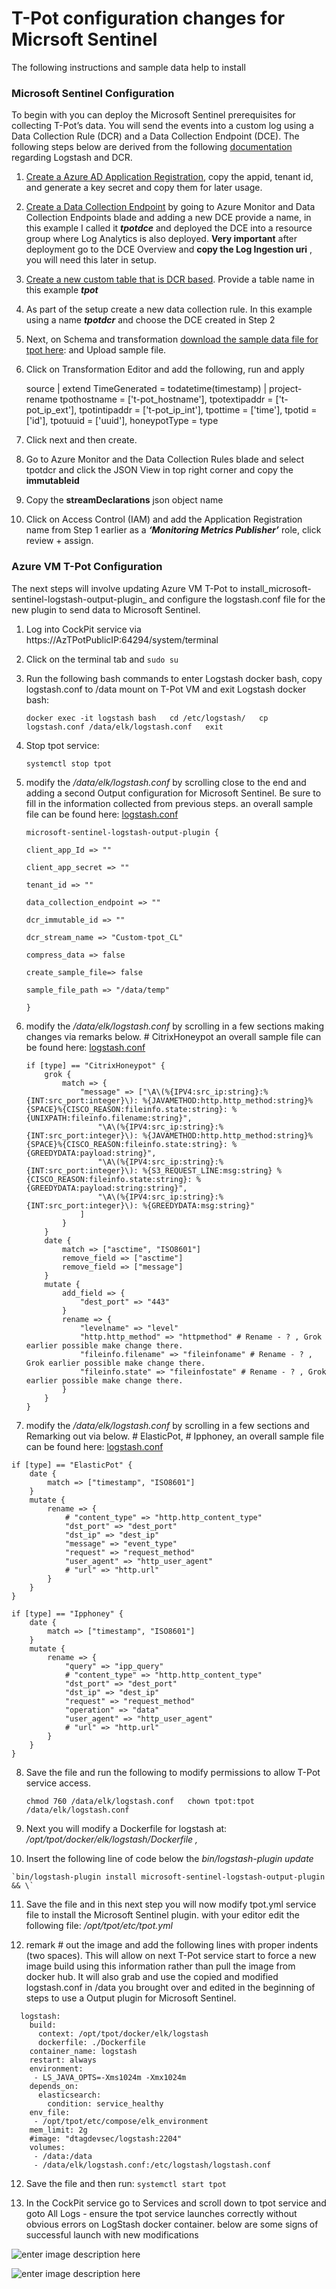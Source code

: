 # T-Pot configuration changes for Micrsoft Sentinel

The following instructions and sample data help to install 

### Microsoft Sentinel Configuration

To begin with you can deploy the Microsoft Sentinel prerequisites for collecting T-Pot’s data. You will send the events into a custom log using a Data Collection Rule (DCR) and a Data Collection Endpoint (DCE). The following steps below are derived from the following [documentation](https://learn.microsoft.com/en-us/azure/sentinel/connect-logstash-data-connection-rules#create-the-required-dcr-resources) regarding Logstash and DCR.

1.  [Create a Azure AD Application Registration](https://learn.microsoft.com/en-us/azure/azure-monitor/logs/tutorial-logs-ingestion-portal#create-azure-ad-application), copy the appid, tenant id, and generate a key secret and copy them for later usage.
    
2.  [Create a Data Collection Endpoint](https://learn.microsoft.com/en-us/azure/azure-monitor/logs/tutorial-logs-ingestion-portal#create-data-collection-endpoint) by going to Azure Monitor and Data Collection Endpoints blade and adding a new DCE provide a name, in this example I called it ***tpotdce*** and deployed the DCE into a resource group where Log Analytics is also deployed. **Very important** after deployment go to the DCE Overview and **copy the Log Ingestion uri** , you will need this later in setup.
    
3.  [Create a new custom table that is DCR based](https://learn.microsoft.com/en-us/azure/azure-monitor/logs/tutorial-logs-ingestion-portal#create-new-table-in-log-analytics-workspace). Provide a table name in this example ***tpot***
    
4.  As part of the setup create a new data collection rule. In this example using a name ***tpotdcr*** and choose the DCE created in Step 2
    
5.  Next, on Schema and transformation [download the sample data file for tpot here](https://github.com/swiftsolves-msft/Azure-TPot/blob/main/sample/tpot_all/tpotsentinel-datasample.json): and Upload sample file.
    
6.  Click on Transformation Editor and add the following, run and apply
    
    source
    | extend TimeGenerated = todatetime(timestamp)
    | project-rename
        tpothostname = ['t-pot_hostname'],
        tpotextipaddr = ['t-pot_ip_ext'],
        tpotintipaddr = ['t-pot_ip_int'],
        tpottime = ['time'],
        tpotid = ['id'],
        tpotuuid = ['uuid'],
        honeypotType = type
    
7.  Click next and then create.
    
8.  Go to Azure Monitor and the Data Collection Rules blade and select tpotdcr and click the JSON View in top right corner and copy the **immutableid**
    
9.  Copy the **streamDeclarations** json object name
    
10.  Click on Access Control (IAM) and add the Application Registration name from Step 1 earlier as a **_‘Monitoring Metrics Publisher’_** role, click review + assign.
    

### Azure VM T-Pot Configuration

The next steps will involve updating Azure VM T-Pot to install_microsoft-sentinel-logstash-output-plugin_ and configure the logstash.conf file for the new plugin to send data to Microsoft Sentinel.

1.  Log into CockPit service via https://AzTPotPublicIP:64294/system/terminal
    
2.  Click on the terminal tab and `sudo su`
    
3.  Run the following bash commands to enter Logstash docker bash, copy logstash.conf to /data mount on T-Pot VM and exit Logstash docker bash:
    
    `docker exec -it logstash bash  
    cd /etc/logstash/  
    cp logstash.conf /data/elk/logstash.conf  
    exit`
    
4.  Stop tpot service:
    
    `systemctl stop tpot`
    
5.  modify the _/data/elk/logstash.conf_ by scrolling close to the end and adding a second Output configuration for Microsoft Sentinel. Be sure to fill in the information collected from previous steps. an overall sample file can be found here: [logstash.conf](https://github.com/swiftsolves-msft/Azure-TPot/blob/main/sample/tpot_all/logstash.conf)
    
    `microsoft-sentinel-logstash-output-plugin {`
    
    `client_app_Id => ""`
    
    `client_app_secret => ""`
    
    `tenant_id => ""`
    
    `data_collection_endpoint => ""`
    
    `dcr_immutable_id => ""`
    
    `dcr_stream_name => "Custom-tpot_CL"`
    
    `compress_data => false`
    
    `create_sample_file=> false`
    
    `sample_file_path => "/data/temp"`
    
    `}`
    
6. modify the _/data/elk/logstash.conf_ by scrolling in a few sections making changes via remarks below. # CitrixHoneypot an overall sample file can be found here: [logstash.conf](https://github.com/swiftsolves-msft/Azure-TPot/blob/main/sample/tpot_all/logstash.conf)

    ```# CitrixHoneypot
    if [type] == "CitrixHoneypot" {
    	grok {
    		match => {
    			"message" => ["\A\(%{IPV4:src_ip:string}:%{INT:src_port:integer}\): %{JAVAMETHOD:http.http_method:string}%{SPACE}%{CISCO_REASON:fileinfo.state:string}: %{UNIXPATH:fileinfo.filename:string}",
    				"\A\(%{IPV4:src_ip:string}:%{INT:src_port:integer}\): %{JAVAMETHOD:http.http_method:string}%{SPACE}%{CISCO_REASON:fileinfo.state:string}: %{GREEDYDATA:payload:string}",
    				"\A\(%{IPV4:src_ip:string}:%{INT:src_port:integer}\): %{S3_REQUEST_LINE:msg:string} %{CISCO_REASON:fileinfo.state:string}: %{GREEDYDATA:payload:string:string}",
    				"\A\(%{IPV4:src_ip:string}:%{INT:src_port:integer}\): %{GREEDYDATA:msg:string}"
    			]
    		}
    	}
    	date {
    		match => ["asctime", "ISO8601"]
    		remove_field => ["asctime"]
    		remove_field => ["message"]
    	}
    	mutate {
    		add_field => {
    			"dest_port" => "443"
    		}
    		rename => {
    			"levelname" => "level"
    			"http.http_method" => "httpmethod" # Rename - ? , Grok earlier possible make change there.
    			"fileinfo.filename" => "fileinfoname" # Rename - ? , Grok earlier possible make change there.
    			"fileinfo.state" => "fileinfostate" # Rename - ? , Grok earlier possible make change there.
    		}
    	}
    }
    ```

7. modify the _/data/elk/logstash.conf_ by scrolling in a few sections and Remarking out via below. # ElasticPot, # Ipphoney, an overall sample file can be found here: [logstash.conf](https://github.com/swiftsolves-msft/Azure-TPot/blob/main/sample/tpot_all/logstash.conf)

```# ElasticPot
if [type] == "ElasticPot" {
	date {
		match => ["timestamp", "ISO8601"]
	}
	mutate {
		rename => {
			# "content_type" => "http.http_content_type"
			"dst_port" => "dest_port"
			"dst_ip" => "dest_ip"
			"message" => "event_type"
			"request" => "request_method"
			"user_agent" => "http_user_agent"
			# "url" => "http.url"
		}
	}
}
```

```# Ipphoney
if [type] == "Ipphoney" {
	date {
		match => ["timestamp", "ISO8601"]
	}
	mutate {
		rename => {
			"query" => "ipp_query"
			# "content_type" => "http.http_content_type"
			"dst_port" => "dest_port"
			"dst_ip" => "dest_ip"
			"request" => "request_method"
			"operation" => "data"
			"user_agent" => "http_user_agent"
			# "url" => "http.url"
		}
	}
}
```

8. Save the file and run the following to modify permissions to allow T-Pot service access.
    
    `chmod 760 /data/elk/logstash.conf  
    chown tpot:tpot /data/elk/logstash.conf`
    
9.  Next you will modify a Dockerfile for logstash at: _/opt/tpot/docker/elk/logstash/Dockerfile ,_
    
10.  Insert the following line of code below the _bin/logstash-plugin update_
    
    `bin/logstash-plugin install microsoft-sentinel-logstash-output-plugin && \`
    
11.  Save the file and in this next step you will now modify tpot.yml service file to install the Microsoft Sentinel plugin. with your editor edit the following file: _/opt/tpot/etc/tpot.yml_
    
12.  remark # out the image and add the following lines with proper indents (two spaces). This will allow on next T-Pot service start to force a new image build using this information rather than pull the image from docker hub. It will also grab and use the copied and modified logstash.conf in /data you brought over and edited in the beginning of steps to use a Output plugin for Microsoft Sentinel.
    
```## Logstash service
  logstash:
    build:
      context: /opt/tpot/docker/elk/logstash
      dockerfile: ./Dockerfile
    container_name: logstash
    restart: always
    environment:
     - LS_JAVA_OPTS=-Xms1024m -Xmx1024m
    depends_on:
      elasticsearch:
        condition: service_healthy
    env_file:
     - /opt/tpot/etc/compose/elk_environment
    mem_limit: 2g
    #image: "dtagdevsec/logstash:2204"
    volumes:
     - /data:/data
     - /data/elk/logstash.conf:/etc/logstash/logstash.conf
```

12.  Save the file and then run: `systemctl start tpot`
    
13.  In the CockPit service go to Services and scroll down to tpot service and goto All Logs - ensure the tpot service launches correctly without obvious errors on LogStash docker container. below are some signs of successful launch with new modifications

![enter image description here](https://raw.githubusercontent.com/swiftsolves-msft/Azure-TPot/main/images/tpotload1.png)

![enter image description here](https://raw.githubusercontent.com/swiftsolves-msft/Azure-TPot/main/images/tpotload2.png)
